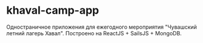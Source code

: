 # khaval-camp-app
Одностраничное приложения для ежегодного мероприятия "Чувашский летний лагерь Хавал".
Построено на ReactJS + SailsJS + MongoDB.
